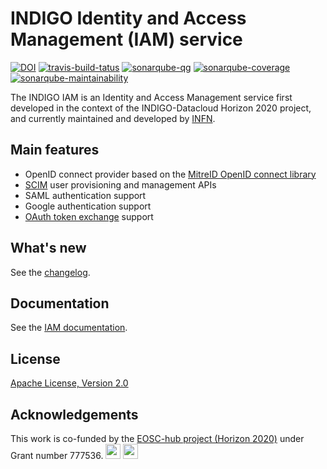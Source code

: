 # INDIGO Identity and Access Management (IAM) service

[![DOI](https://zenodo.org/badge/DOI/10.5281/zenodo.3496834.svg)](https://doi.org/10.5281/zenodo.3496834)
[![travis-build-tatus](https://travis-ci.org/indigo-iam/iam.svg?branch=develop)](https://travis-ci.org/indigo-iam/iam)
[![sonarqube-qg](https://sonarcloud.io/api/project_badges/measure?project=indigo-iam_iam&metric=alert_status)](https://sonarcloud.io/dashboard?id=indigo-iam_iam)
[![sonarqube-coverage](https://sonarcloud.io/api/project_badges/measure?project=indigo-iam_iam&metric=coverage)](https://sonarcloud.io/dashboard?id=indigo-iam_iam)
[![sonarqube-maintainability](https://sonarcloud.io/api/project_badges/measure?project=indigo-iam_iam&metric=sqale_rating)](https://sonarcloud.io/dashboard?id=indigo-iam_iam)

The INDIGO IAM is an Identity and Access Management service first developed in the
context of the INDIGO-Datacloud Horizon 2020 project, and currently maintained and
developed by [INFN][infn].

## Main features

- OpenID connect provider based on the [MitreID OpenID connect library][mitreid]
- [SCIM][scim] user provisioning and management APIs
- SAML authentication support
- Google authentication support 
- [OAuth token exchange][token-exchange] support

## What's new

See the [changelog](CHANGELOG.md).

## Documentation

See the [IAM documentation][iam-doc].

## License

[Apache License, Version 2.0](https://www.apache.org/licenses/LICENSE-2.0)

## Acknowledgements

This work is co-funded by the [EOSC-hub project (Horizon 2020)][eosc-hub] under
Grant number 777536.
<img src="https://wiki.eosc-hub.eu/download/attachments/1867786/eu%20logo.jpeg?version=1&modificationDate=1459256840098&api=v2" height="24">
<img src="https://wiki.eosc-hub.eu/download/attachments/18973612/eosc-hub-web.png?version=1&modificationDate=1516099993132&api=v2" height="24">


[indigo-datacloud]: https://www.indigo-datacloud.eu/ 
[mitreid]: https://github.com/mitreid-connect/OpenID-Connect-Java-Spring-Server
[scim]: http://www.simplecloud.info/
[token-exchange]: https://tools.ietf.org/html/draft-ietf-oauth-token-exchange-09
[iam-doc]: https://indigo-iam.github.io
[eosc-hub]: https://www.eosc-hub.eu/
[infn]: https://home.infn.it/it/

